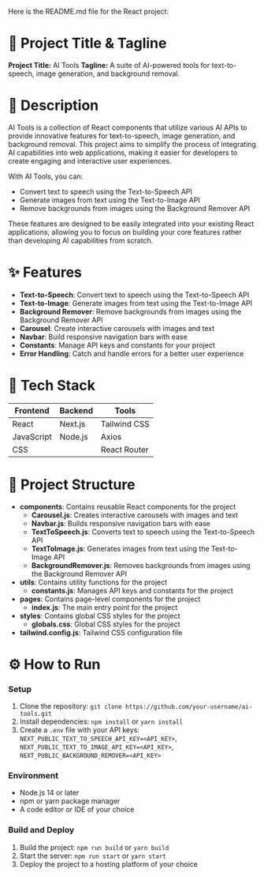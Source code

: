 Here is the README.md file for the React project:

🚀 Project Title & Tagline
==========================

**Project Title:** AI Tools
**Tagline:** A suite of AI-powered tools for text-to-speech, image generation, and background removal.

📖 Description
==============

AI Tools is a collection of React components that utilize various AI APIs to provide innovative features for text-to-speech, image generation, and background removal. This project aims to simplify the process of integrating AI capabilities into web applications, making it easier for developers to create engaging and interactive user experiences.

With AI Tools, you can:

* Convert text to speech using the Text-to-Speech API
* Generate images from text using the Text-to-Image API
* Remove backgrounds from images using the Background Remover API

These features are designed to be easily integrated into your existing React applications, allowing you to focus on building your core features rather than developing AI capabilities from scratch.

✨ Features
==========

* **Text-to-Speech**: Convert text to speech using the Text-to-Speech API
* **Text-to-Image**: Generate images from text using the Text-to-Image API
* **Background Remover**: Remove backgrounds from images using the Background Remover API
* **Carousel**: Create interactive carousels with images and text
* **Navbar**: Build responsive navigation bars with ease
* **Constants**: Manage API keys and constants for your project
* **Error Handling**: Catch and handle errors for a better user experience

🧰 Tech Stack
=============

| **Frontend** | **Backend** | **Tools** |
| --- | --- | --- |
| React | Next.js | Tailwind CSS |
| JavaScript | Node.js | Axios |
| CSS | | React Router |

📁 Project Structure
=====================

* **components**: Contains reusable React components for the project
	+ **Carousel.js**: Creates interactive carousels with images and text
	+ **Navbar.js**: Builds responsive navigation bars with ease
	+ **TextToSpeech.js**: Converts text to speech using the Text-to-Speech API
	+ **TextToImage.js**: Generates images from text using the Text-to-Image API
	+ **BackgroundRemover.js**: Removes backgrounds from images using the Background Remover API
* **utils**: Contains utility functions for the project
	+ **constants.js**: Manages API keys and constants for the project
* **pages**: Contains page-level components for the project
	+ **index.js**: The main entry point for the project
* **styles**: Contains global CSS styles for the project
	+ **globals.css**: Global CSS styles for the project
* **tailwind.config.js**: Tailwind CSS configuration file

⚙️ How to Run
================

### Setup

1. Clone the repository: `git clone https://github.com/your-username/ai-tools.git`
2. Install dependencies: `npm install` or `yarn install`
3. Create a `.env` file with your API keys: `NEXT_PUBLIC_TEXT_TO_SPEECH_API_KEY=<API_KEY>`, `NEXT_PUBLIC_TEXT_TO_IMAGE_API_KEY=<API_KEY>`, `NEXT_PUBLIC_BACKGROUND_REMOVER=<API_KEY>`

### Environment

* Node.js 14 or later
* npm or yarn package manager
* A code editor or IDE of your choice

### Build and Deploy

1. Build the project: `npm run build` or `yarn build`
2. Start the server: `npm run start` or `yarn start`
3. Deploy the project to a hosting platform of your choice

